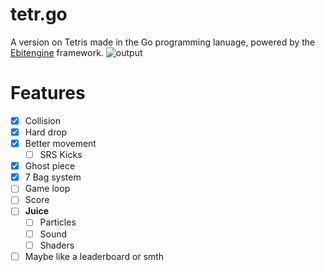 # tetr.go
A version on Tetris made in the Go programming lanuage, powered by the [Ebitengine](https://ebitengine.org/) framework.
![output](https://github.com/user-attachments/assets/9b6eef8b-66a6-41a1-a379-1c57302d01bc)

# Features
- [x] Collision
- [x] Hard drop
- [x] Better movement
    - [ ] SRS Kicks
- [x] Ghost piece
- [x] 7 Bag system
- [ ] Game loop
- [ ] Score
- [ ] **Juice**
  - [ ] Particles
  - [ ] Sound
  - [ ] Shaders
- [ ] Maybe like a leaderboard or smth
